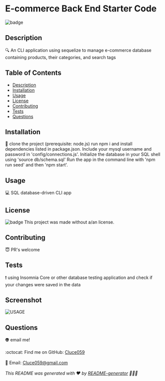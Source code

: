 # E-commerce Back End Starter Code
  ![badge](https://img.shields.io/badge/license--blueviolet)
  <br />
  ## Description
  🔍 An CLI application using sequelize to manage e-commerce database containing products, their categories, and search tags
  ## Table of Contents
  - [Description](#description)
  - [Installation](#installation)
  - [Usage](#usage)
  - [License](#license)
  - [Contributing](#contributing)
  - [Tests](#tests)
  - [Questions](#questions)
  ## Installation
  💾 clone the project (prerequisite: node.js)  run npm i and install dependencies listed in package.json. Include your mysql username and password in 'config/connections.js'. Initialize the database in your SQL shell using 'source db/schema.sql' Run the app in the command line with 'npm run seed' and then 'npm start'. 
  ## Usage
  💻 SQL database-driven CLI app
  ## License
  
  ![badge](https://img.shields.io/badge/license--blueviolet)
  This project was made without a/an  license.
  
  ## Contributing
  😇 PR's welcome
  ## Tests
  ❗  using Insomnia Core or other database testing application and check if your changes were saved in the data

  ## Screenshot
![USAGE](./assets/walkthrough.gif)

  ## Questions
  👽 email me!<br />
  <br />
  :octocat: Find me on GitHub: [Cluce059](https://github.com/Cluce059)<br />
  <br />
  💬 Email: Cluce059@gmail.com<br /><br />
  _This README was generated with ❤️ by [README-generator](https://github.com/Cluce059/readme-generator) 	👀👀👀_